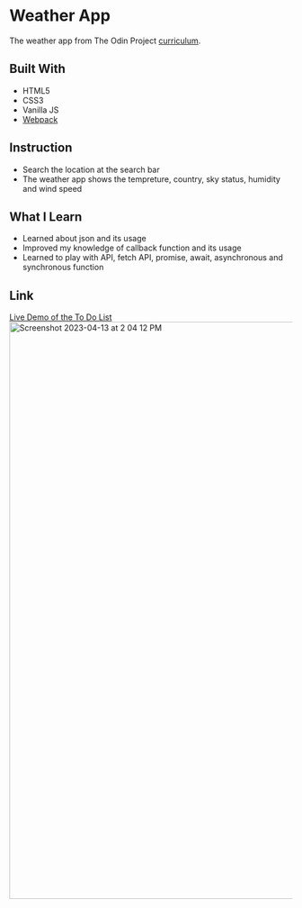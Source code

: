 # Weather App
The weather app from The Odin Project [curriculum](https://www.theodinproject.com/lessons/node-path-javascript-weather-app).

## Built With
* HTML5
* CSS3
* Vanilla JS
* [Webpack](https://webpack.js.org/)

## Instruction
* Search the location at the search bar
* The weather app shows the tempreture, country, sky status, humidity and wind speed

## What I Learn
* Learned about json and its usage
* Improved my knowledge of callback function and its usage
* Learned to play with API, fetch API, promise, await, asynchronous and synchronous function



## Link

[Live Demo of the To Do List](https://tseringz.github.io/weather-app/)
<img width="1025" alt="Screenshot 2023-04-13 at 2 04 12 PM" src="https://user-images.githubusercontent.com/15078245/231705268-5762b247-0dd0-4b0d-ac68-b5d83ff97fb1.png">
